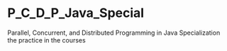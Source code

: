 # P_C_D_P_Java_Special
Parallel, Concurrent, and Distributed Programming in Java Specialization
the practice in the courses
